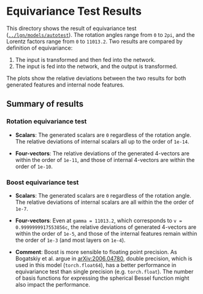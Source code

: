 # Equivariance Test Results
This directory shows the result of equivariance test ([`../lgn/models/autotest`](https://github.com/zichunhao/lgn-autoencoder/tree/main/lgn/models/autotest)). The rotation angles range from `0` to `2pi`, and the Lorentz factors range from `0` to `11013.2`. Two results are compared by definition of equivariance:
1. The input is transformed and then fed into the network.
2. The input is fed into the network, and the output is transformed.

The plots show the relative deviations between the two results for both generated features and internal node features.

## Summary of results
### Rotation equivariance test
- **Scalars**: The generated scalars are `0` regardless of the rotation angle. The relative deviations of internal scalars all up to the order of `1e-14`.

- **Four-vectors**: The relative deviations of the generated 4-vectors are within the order of `1e-11`, and those of internal 4-vectors are within the order of `1e-10`.

### Boost equivariance test
- **Scalars**: The generated scalars are `0` regardless of the rotation angle. The relative deviations of internal scalars are all within the the order of `1e-7`.

- **Four-vectors**: Even at `gamma = 11013.2`, which corresponds to `v = 0.9999999917553856c`, the relative deviations of generated 4-vectors are within the order of `1e-5`, and those of the internal features remain within the order of `1e-3` (and most layers on `1e-4`).

- **Comment**: Boost is more sensible to floating point precision. As Bogatskiy et al. argue in [arXiv:2006.04780](https://arxiv.org/abs/2006.04780), double precision, which is used in this model (`torch.float64`), has a better performance in equivariance test than single precision (e.g. `torch.float`). The number of basis functions for expressing the spherical Bessel function might also impact the performance.
